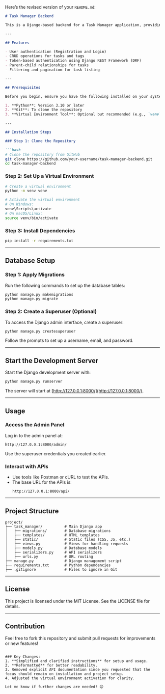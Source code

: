 Here’s the revised version of your `README.md`:

```markdown
# Task Manager Backend

This is a Django-based backend for a Task Manager application, providing RESTful APIs for managing users, tasks, and tags. The project includes token-based authentication, task hierarchy management, and CRUD operations.

---

## Features

- User authentication (Registration and Login)
- CRUD operations for tasks and tags
- Token-based authentication using Django REST Framework (DRF)
- Parent-child relationships for tasks
- Filtering and pagination for task listing

---

## Prerequisites

Before you begin, ensure you have the following installed on your system:

1. **Python**: Version 3.10 or later
2. **Git**: To clone the repository
3. **Virtual Environment Tool**: Optional but recommended (e.g., `venv`)

---

## Installation Steps

### Step 1: Clone the Repository

```bash
# Clone the repository from GitHub
git clone https://github.com/your-username/task-manager-backend.git
cd task-manager-backend
```

### Step 2: Set Up a Virtual Environment

```bash
# Create a virtual environment
python -m venv venv

# Activate the virtual environment
# On Windows:
venv\Scripts\activate
# On macOS/Linux:
source venv/bin/activate
```

### Step 3: Install Dependencies

```bash
pip install -r requirements.txt
```

---

## Database Setup

### Step 1: Apply Migrations

Run the following commands to set up the database tables:

```bash
python manage.py makemigrations
python manage.py migrate
```

### Step 2: Create a Superuser (Optional)

To access the Django admin interface, create a superuser:

```bash
python manage.py createsuperuser
```

Follow the prompts to set up a username, email, and password.

---

## Start the Development Server

Start the Django development server with:

```bash
python manage.py runserver
```

The server will start at [http://127.0.0.1:8000/](http://127.0.0.1:8000/).

---

## Usage

### Access the Admin Panel

Log in to the admin panel at:
```
http://127.0.0.1:8000/admin/
```

Use the superuser credentials you created earlier.

### Interact with APIs

- Use tools like Postman or cURL to test the APIs.
- The base URL for the APIs is:
  ```
  http://127.0.0.1:8000/api/
  ```

---

## Project Structure

```
project/
├── task_manager/          # Main Django app
│   ├── migrations/        # Database migrations
│   ├── templates/         # HTML templates
│   ├── static/            # Static files (CSS, JS, etc.)
│   ├── views.py           # Views for handling requests
│   ├── models.py          # Database models
│   ├── serializers.py     # API serializers
│   ├── urls.py            # URL routing
├── manage.py              # Django management script
├── requirements.txt       # Python dependencies
├── .gitignore             # Files to ignore in Git
```

---

## License

This project is licensed under the MIT License. See the LICENSE file for details.

---

## Contribution

Feel free to fork this repository and submit pull requests for improvements or new features!
```

### Key Changes:
1. **Simplified and clarified instructions** for setup and usage.
2. **Reformatted** for better readability.
3. Removed explicit API documentation since you requested that the focus should remain on installation and project setup.
4. Adjusted the virtual environment activation for clarity.

Let me know if further changes are needed! 😊
